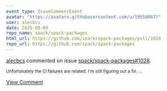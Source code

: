 ```yaml
---
event_type: IssueCommentEvent
avatar: "https://avatars.githubusercontent.com/u/19558067?"
user: alecbcs
date: 2025-08-09
repo_name: spack/spack-packages
html_url: https://github.com/spack/spack-packages/pull/1028
repo_url: https://github.com/spack/spack-packages
---
```


<a href='https://github.com/alecbcs' target='_blank'>alecbcs</a> commented on issue <a href='https://github.com/spack/spack-packages/pull/1028' target='_blank'>spack/spack-packages#1028</a>.

<small>Unfortunately the CI failures are related. I'm still figuring out a fix....</small>

<a href='https://github.com/spack/spack-packages/pull/1028' target='_blank'>View Comment</a>